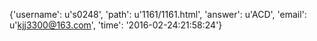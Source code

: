 {'username': u's0248', 'path': u'1161/1161.html', 'answer': u'ACD', 'email': u'kjj3300@163.com', 'time': '2016-02-24:21:58:24'}
